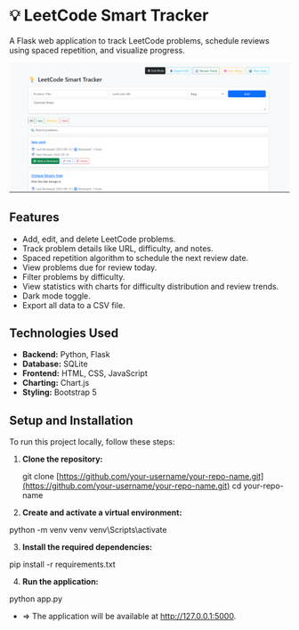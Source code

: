 
# 💡 LeetCode Smart Tracker

A Flask web application to track LeetCode problems, schedule reviews using spaced repetition, and visualize progress.

![LeetCode Tracker Screenshot](assets/screenshot.png)

## Features

- Add, edit, and delete LeetCode problems.
- Track problem details like URL, difficulty, and notes.
- Spaced repetition algorithm to schedule the next review date.
- View problems due for review today.
- Filter problems by difficulty.
- View statistics with charts for difficulty distribution and review trends.
- Dark mode toggle.
- Export all data to a CSV file.

## Technologies Used

- **Backend:** Python, Flask
- **Database:** SQLite
- **Frontend:** HTML, CSS, JavaScript
- **Charting:** Chart.js
- **Styling:** Bootstrap 5

## Setup and Installation

To run this project locally, follow these steps:

1. **Clone the repository:**

   git clone [https://github.com/your-username/your-repo-name.git](https://github.com/your-username/your-repo-name.git)
   cd your-repo-name

2.   **Create and activate a virtual environment:**



python -m venv venv
venv\Scripts\activate

3. **Install the required dependencies:**

pip install -r requirements.txt

4. **Run the application:**

python app.py


 * => The application will be available at http://127.0.0.1:5000.